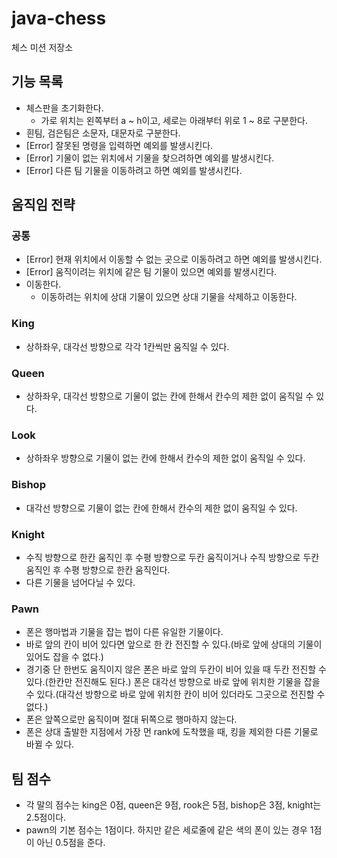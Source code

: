 # java-chess

체스 미션 저장소

## 기능 목록

- 체스판을 초기화한다.
  - 가로 위치는 왼쪽부터 a ~ h이고, 세로는 아래부터 위로 1 ~ 8로 구분한다.
- 흰팀, 검은팀은 소문자, 대문자로 구분한다.
- [Error] 잘못된 명령을 입력하면 예외를 발생시킨다.
- [Error] 기물이 없는 위치에서 기물을 찾으려하면 예외를 발생시킨다.
- [Error] 다른 팀 기물을 이동하려고 하면 예외를 발생시킨다.

## 움직임 전략

### 공통

- [Error] 현재 위치에서 이동할 수 없는 곳으로 이동하려고 하면 예외를 발생시킨다.
- [Error] 움직이려는 위치에 같은 팀 기물이 있으면 예외를 발생시킨다.
- 이동한다.
  - 이동하려는 위치에 상대 기물이 있으면 상대 기물을 삭제하고 이동한다.

### King

- 상하좌우, 대각선 방향으로 각각 1칸씩만 움직일 수 있다.

### Queen

- 상하좌우, 대각선 방향으로 기물이 없는 칸에 한해서 칸수의 제한 없이 움직일 수 있다.

### Look

- 상하좌우 방향으로 기물이 없는 칸에 한해서 칸수의 제한 없이 움직일 수 있다.

### Bishop

- 대각선 방향으로 기물이 없는 칸에 한해서 칸수의 제한 없이 움직일 수 있다.

### Knight

- 수직 방향으로 한칸 움직인 후 수평 방향으로 두칸 움직이거나 수직 방향으로 두칸 움직인 후 수평 방향으로 한칸 움직인다.
- 다른 기물을 넘어다닐 수 있다.

### Pawn

- 폰은 행마법과 기물을 잡는 법이 다른 유일한 기물이다.
- 바로 앞의 칸이 비어 있다면 앞으로 한 칸 전진할 수 있다.(바로 앞에 상대의 기물이 있어도 잡을 수 없다.)
- 경기중 단 한번도 움직이지 않은 폰은 바로 앞의 두칸이 비어 있을 때 두칸 전진할 수 있다.(한칸만 전진해도 된다.) 폰은 대각선 방향으로 바로 앞에 위치한 기물을 잡을 수 있다.(대각선 방향으로 바로 앞에
  위치한 칸이 비어 있더라도 그곳으로 전진할 수 없다.)
- 폰은 앞쪽으로만 움직이며 절대 뒤쪽으로 행마하지 않는다.
- 폰은 상대 출발한 지점에서 가장 먼 rank에 도착했을 때, 킹을 제외한 다른 기물로 바뀔 수 있다.

## 팀 점수

- 각 말의 점수는 king은 0점, queen은 9점, rook은 5점, bishop은 3점, knight는 2.5점이다.
- pawn의 기본 점수는 1점이다. 하지만 같은 세로줄에 같은 색의 폰이 있는 경우 1점이 아닌 0.5점을 준다.